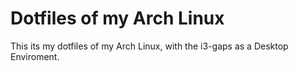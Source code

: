 # Dotfiles of my Arch Linux

This its my dotfiles of my Arch Linux, with the i3-gaps as a Desktop Enviroment.